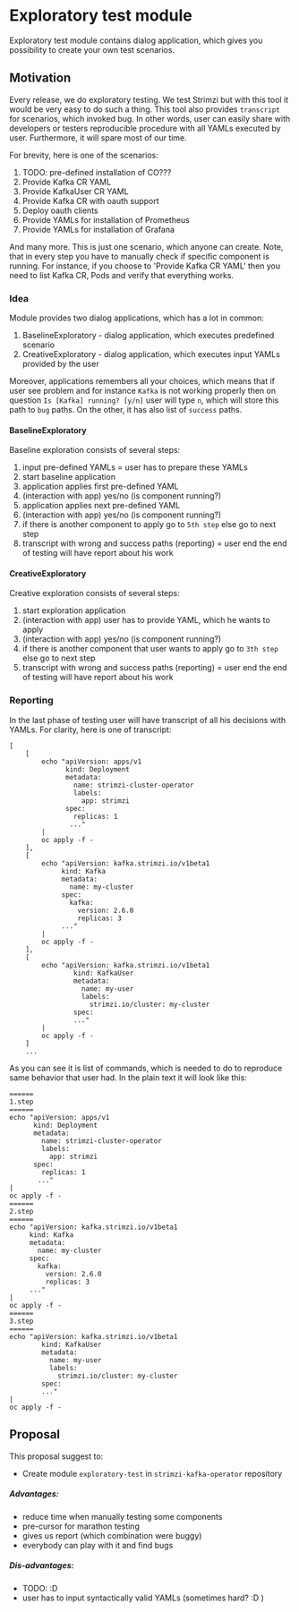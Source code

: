 # Exploratory test module

Exploratory test module contains dialog application, which gives you possibility to create your own test scenarios. 

## Motivation

Every release, we do exploratory testing. We test Strimzi but with this tool it would be very easy to do such a thing. 
This tool also provides `transcript` for scenarios, which invoked bug. In other words, user can easily
share with developers or testers reproducible procedure with all YAMLs executed by user. 
Furthermore, it will spare most of our time. 

For brevity, here is one of the scenarios:

1. TODO: pre-defined installation of CO???
2. Provide Kafka CR YAML
3. Provide KafkaUser CR YAML
6. Provide Kafka CR with oauth support
7. Deploy oauth clients
8. Provide YAMLs for installation of Prometheus
9. Provide YAMLs for installation of Grafana

And many more. This is just one scenario, which anyone can create. 
Note, that in every step you have to manually check if specific component is running. 
For instance, if you choose to 'Provide Kafka CR YAML' then you need to list Kafka CR, Pods and verify that everything works.

### Idea

Module provides two dialog applications, which has a lot in common:
1. BaselineExploratory - dialog application, which executes predefined scenario 
2. CreativeExploratory - dialog application, which executes input YAMLs provided by the user

Moreover, applications remembers all your choices, which means that if user see problem and for instance `Kafka` is not working 
properly then on question `Is [Kafka] running? [y/n]` user will type `n`, which will store this path to `bug` paths. 
 On the other, it has also list of `success` paths.

#### BaselineExploratory 

Baseline exploration consists of several steps:
1. input pre-defined YAMLs = user has to prepare these YAMLs
2. start baseline application
3. application applies first pre-defined YAML
4. (interaction with app) yes/no (is component running?)
5. application applies next pre-defined YAML
6. (interaction with app) yes/no (is component running?)
7. if there is another component to apply go to `5th step` else go to next step 
8. transcript with wrong and success paths (reporting) = user end the end of testing will have report about his work

#### CreativeExploratory

Creative exploration consists of several steps:
1. start exploration application
2. (interaction with app) user has to provide YAML, which he wants to apply
3. (interaction with app) yes/no (is component running?)
4. if there is another component that user wants to apply go to `3th step` else go to next step 
5. transcript with wrong and success paths (reporting) = user end the end of testing will have report about his work

### Reporting

In the last phase of testing user will have transcript of all his decisions with YAMLs. For clarity, here is one of transcript:

```
[
    [
        echo "apiVersion: apps/v1
              kind: Deployment
              metadata:
                name: strimzi-cluster-operator
                labels:
                  app: strimzi
              spec:
                replicas: 1
               ..." 
        | 
        oc apply -f -        
    ],
    [
        echo "apiVersion: kafka.strimzi.io/v1beta1
             kind: Kafka
             metadata:
               name: my-cluster
             spec:
               kafka:
                 version: 2.6.0
                 replicas: 3
             ..."
        | 
        oc apply -f -
    ],
    [
        echo "apiVersion: kafka.strimzi.io/v1beta1
                kind: KafkaUser
                metadata:
                  name: my-user
                  labels:
                    strimzi.io/cluster: my-cluster
                spec:
                ..."
        | 
        oc apply -f -
    ]
    ...
```

As you can see it is list of commands, which is needed to do to reproduce same behavior that user had. In the plain text
it will look like this:

```
======
1.step
======
echo "apiVersion: apps/v1
      kind: Deployment
      metadata:
        name: strimzi-cluster-operator
        labels:
          app: strimzi
      spec:
        replicas: 1
       ..." 
| 
oc apply -f -  
======
2.step
======
echo "apiVersion: kafka.strimzi.io/v1beta1
     kind: Kafka
     metadata:
       name: my-cluster
     spec:
       kafka:
         version: 2.6.0
         replicas: 3
     ..."
| 
oc apply -f -
======
3.step
======
echo "apiVersion: kafka.strimzi.io/v1beta1
        kind: KafkaUser
        metadata:
          name: my-user
          labels:
            strimzi.io/cluster: my-cluster
        spec:
        ..."
| 
oc apply -f -
```

## Proposal

This proposal suggest to:
* Create module `exploratory-test` in `strimzi-kafka-operator` repository 

##### Advantages:
* reduce time when manually testing some components
* pre-cursor for marathon testing
* gives us report (which combination were buggy)
* everybody can play with it and find bugs
##### Dis-advantages:
* TODO: :D
* user has to input syntactically valid YAMLs (sometimes hard? :D )
